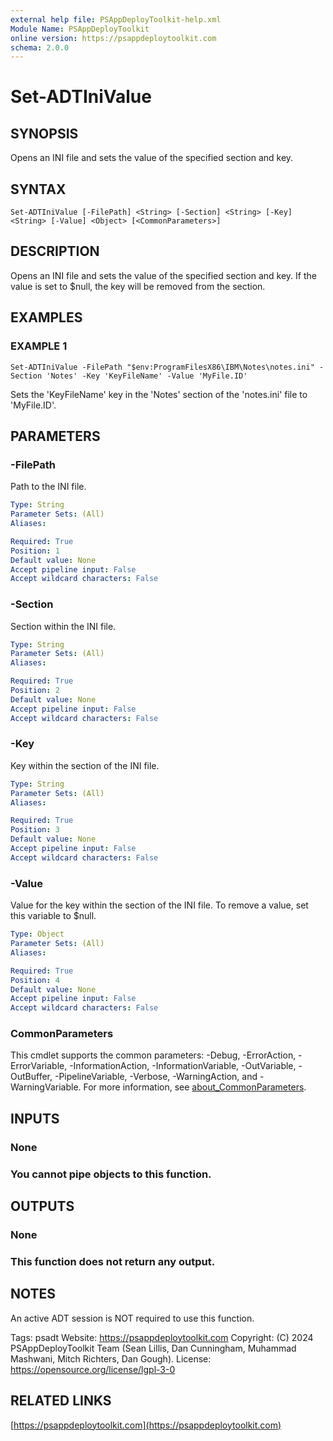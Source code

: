 ```yaml
---
external help file: PSAppDeployToolkit-help.xml
Module Name: PSAppDeployToolkit
online version: https://psappdeploytoolkit.com
schema: 2.0.0
---
```


# Set-ADTIniValue

## SYNOPSIS
Opens an INI file and sets the value of the specified section and key.

## SYNTAX

```
Set-ADTIniValue [-FilePath] <String> [-Section] <String> [-Key] <String> [-Value] <Object> [<CommonParameters>]
```

## DESCRIPTION
Opens an INI file and sets the value of the specified section and key.
If the value is set to $null, the key will be removed from the section.

## EXAMPLES

### EXAMPLE 1
```
Set-ADTIniValue -FilePath "$env:ProgramFilesX86\IBM\Notes\notes.ini" -Section 'Notes' -Key 'KeyFileName' -Value 'MyFile.ID'
```

Sets the 'KeyFileName' key in the 'Notes' section of the 'notes.ini' file to 'MyFile.ID'.

## PARAMETERS

### -FilePath
Path to the INI file.

```yaml
Type: String
Parameter Sets: (All)
Aliases:

Required: True
Position: 1
Default value: None
Accept pipeline input: False
Accept wildcard characters: False
```

### -Section
Section within the INI file.

```yaml
Type: String
Parameter Sets: (All)
Aliases:

Required: True
Position: 2
Default value: None
Accept pipeline input: False
Accept wildcard characters: False
```

### -Key
Key within the section of the INI file.

```yaml
Type: String
Parameter Sets: (All)
Aliases:

Required: True
Position: 3
Default value: None
Accept pipeline input: False
Accept wildcard characters: False
```

### -Value
Value for the key within the section of the INI file.
To remove a value, set this variable to $null.

```yaml
Type: Object
Parameter Sets: (All)
Aliases:

Required: True
Position: 4
Default value: None
Accept pipeline input: False
Accept wildcard characters: False
```

### CommonParameters
This cmdlet supports the common parameters: -Debug, -ErrorAction, -ErrorVariable, -InformationAction, -InformationVariable, -OutVariable, -OutBuffer, -PipelineVariable, -Verbose, -WarningAction, and -WarningVariable. For more information, see [about_CommonParameters](http://go.microsoft.com/fwlink/?LinkID=113216).

## INPUTS

### None
### You cannot pipe objects to this function.
## OUTPUTS

### None
### This function does not return any output.
## NOTES
An active ADT session is NOT required to use this function.

Tags: psadt
Website: https://psappdeploytoolkit.com
Copyright: (C) 2024 PSAppDeployToolkit Team (Sean Lillis, Dan Cunningham, Muhammad Mashwani, Mitch Richters, Dan Gough).
License: https://opensource.org/license/lgpl-3-0

## RELATED LINKS

[https://psappdeploytoolkit.com](https://psappdeploytoolkit.com)
